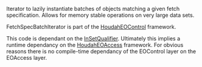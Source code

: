 Iterator to lazily instantiate batches of objects matching a given fetch specification. Allows for memory stable operations on very large data sets.

FetchSpecBatchIterator is part of the [HoudahEOControl](HoudahEOControl.md) framework.

This code is dependant on the [InSetQualifier](QualifierAdditions.md). Ultimately this implies a runtime dependancy on the [HoudahEOAccess](HoudahEOAccess.md) framework. For obvious reasons there is no compile-time dependancy of the EOControl layer on the EOAccess layer.